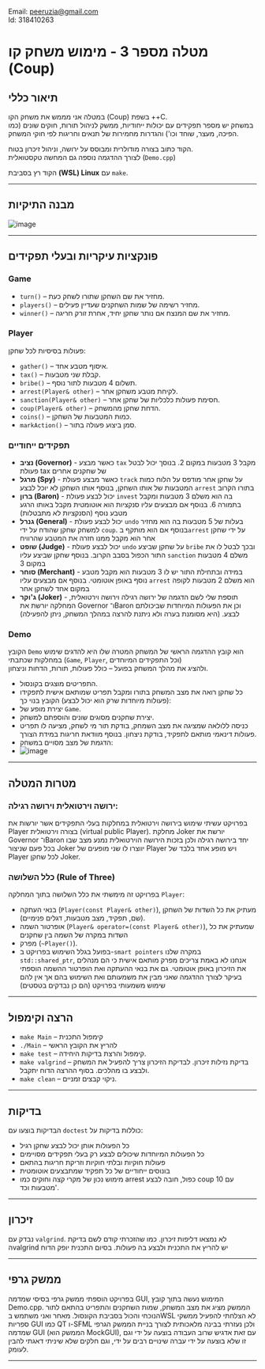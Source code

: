 
Email: peeruzia@gmail.com  
Id: 318410263

# מטלה מספר 3 - מימוש משחק קו (Coup)

## תיאור כללי

במטלה אני מממש את משחק הקו (Coup) בשפת ++C.  
במשחק יש מספר תפקידים עם יכולות ייחודיות, ממשק לניהול תורות, חוקים שונים (כמו הפיכה, מעצר, שוחד וכו') והגדרות מחמירות של תנאים וחריגות לפי חוקי המשחק.

הקוד כתוב בצורה מודולרית ומבוסס על ירושה, וניהול זיכרון בטוח.  
לצורך ההדגמה נוספה גם המחשה טקסטואלית (`Demo.cpp`)

הקוד רץ בסביבת **(WSL) Linux** עם `make`.

---

## מבנה התיקיות

![image](https://github.com/user-attachments/assets/a235819d-7060-483e-8b12-fa5be4734c91)

---

## פונקציות עיקריות ובעלי תפקידים 

### Game
- `turn()` – מחזיר את שם השחקן שתורו לשחק כעת.
- `players()` – מחזיר רשימה של שמות השחקנים שעדיין פעילים.
- `winner()` – מחזיר את שם המנצח אם נותר שחקן יחיד, אחרת זורק חריגה.

### Player 
 פעולות בסיסיות לכל שחקן:

 - `gather()` – איסוף מטבע אחד.
 - `tax()` – קבלת שני מטבעות.
 - `bribe()` – תשלום 4 מטבעות לתור נוסף.
 - `arrest(Player& other)` – לקיחת מטבע משחקן אחר.
 - `sanction(Player& other)` – חסימת פעולות כלכליות של שחקן אחר.
 - `coup(Player& other)` – הדחת שחקן מהמשחק.
 - `coins()` – כמות המטבעות של השחקן.
 - `markAction()` – סמן ביצוע פעולה בתור.

 ### תפקידים ייחודיים

- **נציב (Governor)** - כאשר מבצע `tax` מקבל 3 מטבעות במקום 2. בנוסך יכול לבטל פעולת tax של שחקנים אחרים
- **מרגל (Spy)** - כאשר מבצע פעולת `track` על שחקן אחר מודפס על הלוח כמות המטבעות של אותו השחקן, בנוסף אותו השחקן לא יוכל לבצע `arrest` בתורו הקרוב
- **ברון (Baron)** - יכול לבצע פעולת `invest` בה הוא משלם 3 מטבעות ומקבל בתמורה 6. בנוסף אם מבצעים עליו סנקציות הוא אוטומטית מקבל באותו הרגע מטבע נוסף (הסנקציות לא מתבטלות)
- **גנרל (General)** - יכול לבצע פעולת `undo` בעלות של 5 מטבעות בה הוא מחזיר למשחק שחקן שהודח על ידי `coup`. בנוסף אם הוא מותקף ב`arrest` על ידי שחקן אחר הוא מקבל ממנו חזרה את המטבע שהרוויח
- **שופט (Judge)** - יכול לבצע פעולת `undo` על שחקן שביצע `bribe` ובכך לבטל לו את התור הכפול בסבב הקרוב. בנוסף שחקן שביצע עליו `sanction` משלם 4 מטבעות במקום 3
- **סוחר (Merchant)** - במידה ובתחילת התור יש לו 3 מטבעות הוא מקבל מטבע נוסף באופן אוטומטי. בנוסף אם מבצעים עליו `arrest` הוא משלם 2 מטבעות לקופה במקום אחד לשחקן אחר
- **ג'וקר (Joker)** - תוספת שלי לשם הדגמה של ירושה רגילה וירושה וירטואלית, המחלקה יורשת את Governor ו־Baron וכן את הפעולות המיוחדות שביכולתם לבצע. (היא מסומנת בערה ולא ניתנת להרצה במהלך המשחק, ניתן להפעילה)

 ### Demo

הקובץ `Demo` הוא קובץ ההדגמה הראשי של המשחק
המטרה שלו היא להדגים שימוש במחלקות שכתבתי (`Game`, `Player`, וכל התפקידים המיוחדים)  
ולהציג את מהלך המשחק בפועל – כולל פעולות, תורות, הדחות וניצחון.

- התפריטים מוצגים בקונסול.
- כל שחקן רואה את מצב המשחק בתורו ומקבל תפריט שמותאם אישית לתפקידו (פעולות מיוחדות שרק הוא יכול לבצע)
  הקובץ בנוי כך: 
- יצירת מופע של `Game`.
- יצירת שחקנים מסוגים שונים והוספתם למשחק.
- כניסה ללולאה שמציגה את מצב השמחק, בודקת תור מי לשחק, מציעה לו תפריט פעולות דינאמי מותאם לתפקיד, בודקת ניצחון. בנוסף מוודאת חריגות במידת הצורך.
- הדגמת של מצב מסויים במשחק:
- 
   ![image](https://github.com/user-attachments/assets/8b68bd98-fcc3-4c77-a76f-e2e0041349d9)



---

## מטרות המטלה


### ירושה וירטואלית וירושה רגילה:
בפרויקט עשיתי שימוש בירושה וירטואלית במחלקות בעלי התפקידים אשר יורשות את Player בצורה וירטואלית (virtual public Player).
מחלקת Joker יורשת את Governor ו־Baron יחד בירושה רגילה ולכן בזכות הירושה הוירטואלית נמנע מצב שבו בכל פעם שניצור Joker יווצרו לו שני מופעים של Player ויש מופע אחד בלבד של Player לכל שחקן Joker.


### כלל השלושה (Rule of Three)
בפרויקט זה מימשתי את כלל השלושה בתוך המחלקה `Player`:
- בנאי העתקה (`Player(const Player& other)`), מעתיק את כל השדות של השחקן (שם, תפקיד, מצב מטבעות, דגלים פנימיים).
- אופרטור השמה (`Player& operator=(const Player& other)`), שמעתיק את כל השדות במקרה של השמה בין שחקנים
- מפרק (`~Player()`).
- בפועל בגלל השימוש בפרויקט ב-`smart pointers` במקרה שלנו `std::shared_ptr`, אנחנו לא באמת צריכים מפרק מותאם אישית כי הם מנהלים את הזיכרון באופן אוטומטי. גם את בנאי ההעתקה ואת הופרטור ההשמה הוספתי בעיקר לצורך ההדגמה שאני מבין את משמעותם ואת השימוש בהם אך אין להם שימוש משמעותי בפרויקט (הם כן נבדקים בטסטים)




---

## הרצה וקימפול

- `make Main` – קימפול התכנית
- `./Main` – להריץ את הקובץ הראשי 
- `make test` – קימפול והרצת בדיקות היחידה.
- `make valgrind` – בדיקת נזילות זיכרון. לבדיקת הזיכרון צריך להפעיל את המשחק ולבצע בו מהלכים. בסוף ההרצה הדוח יתקבל.
- `make clean` – ניקוי קבצים זמניים.

---

## בדיקות

הבדיקות בוצעו עם `doctest` 
כוללות בדיקות על:
- כל הפעולות אותן יכול לבצע שחקן רגיל
- כל הפעולות המיוחדות שיכולים לבצע רק בעלי תפקידים מסויימים
- פעולות חוקיות ובלתי חוקיות וזריקת חריגות בהתאם
- בונוסים ייחודיים של כל תפקיד שמתבצעים אוטומטית
- מימוש נכון של מקרי קצה וחוקים כמו arrest כפול, חובה לבצע coup עם 10 מטבעות וכד'.
  

---

## זיכרון

נבדק עם `valgrind`. לא נמצאו דליפות זיכרון.
כמו שהזכרתי קודם לשם בדיקת הvalgrind יש להריץ את התכנית ולבצע בה פעולות. בסיום התכנית יופק הדוח

---

## ממשק גרפי

בפרויקט הוספתי ממשק גרפי בסיסי שמדמה GUI, המימוש נעשה בתוך קובץ Demo.cpp. הממשק מציג את מצב המשחק, שמות השחקנים והתפריט בהתאם לתור הנוכחי  והכול בסביבת הקונסול.
מאחר ואני משתמש בWSL לא הצלחתי להפעיל ממשקי ספריות GUI כמו QT ו-SFML ולכן נעזרתי בבינה מלאכותית לצורך בניית הממשק הגרפי שמדמה GUI (הממשק הוא MockGUI), עם זאת אדגיש שרוב העבודה בוצעה על ידי וגם זו שלא בוצעה על ידי עברה שינויים רבים על ידי, וגם חלקים שלא שיניתי דאגתי להבין לעומק.

---




